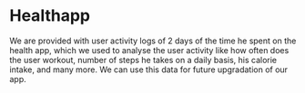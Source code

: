 # Healthapp
We are provided with user activity logs of 2 days of the time he spent on the health app, which we used to analyse the user activity like how often does the user workout, number of steps he takes on a daily basis,
his calorie intake, and many more. We can use this data for future upgradation of our app.
